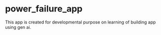 # power_failure_app
This app is created for developmental purpose on learning of building app using gen ai.
